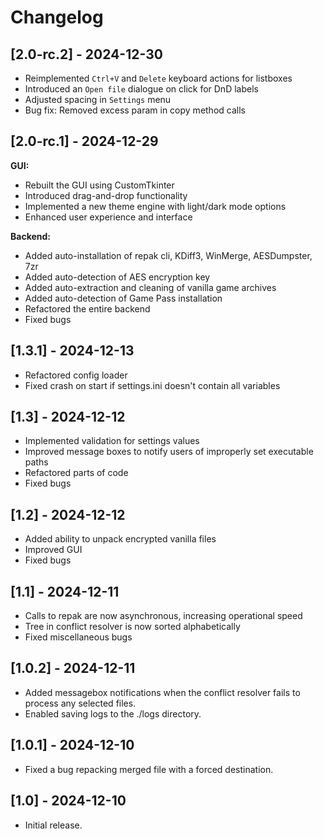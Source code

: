 # Changelog

## [2.0-rc.2] - 2024-12-30

- Reimplemented `Ctrl+V` and `Delete` keyboard actions for listboxes
- Introduced an `Open file` dialogue on click for DnD labels
- Adjusted spacing in `Settings` menu
- Bug fix: Removed excess param in copy method calls

## [2.0-rc.1] - 2024-12-29

**GUI:**

- Rebuilt the GUI using CustomTkinter
- Introduced drag-and-drop functionality
- Implemented a new theme engine with light/dark mode options
- Enhanced user experience and interface

**Backend:**

- Added auto-installation of repak cli, KDiff3, WinMerge, AESDumpster, 7zr
- Added auto-detection of AES encryption key
- Added auto-extraction and cleaning of vanilla game archives
- Added auto-detection of Game Pass installation
- Refactored the entire backend
- Fixed bugs

## [1.3.1] - 2024-12-13

- Refactored config loader
- Fixed crash on start if settings.ini doesn't contain all variables

## [1.3] - 2024-12-12

- Implemented validation for settings values
- Improved message boxes to notify users of improperly set executable paths
- Refactored parts of code
- Fixed bugs

## [1.2] - 2024-12-12

- Added ability to unpack encrypted vanilla files
- Improved GUI
- Fixed bugs

## [1.1] - 2024-12-11

- Calls to repak are now asynchronous, increasing operational speed
- Tree in conflict resolver is now sorted alphabetically
- Fixed miscellaneous bugs

## [1.0.2] - 2024-12-11

- Added messagebox notifications when the conflict resolver fails to process any selected files.
- Enabled saving logs to the ./logs directory.

## [1.0.1] - 2024-12-10

- Fixed a bug repacking merged file with a forced destination.

## [1.0] - 2024-12-10

- Initial release.
